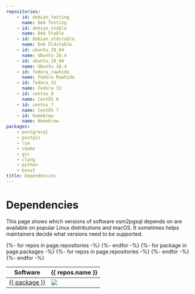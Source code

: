 ```yaml
---
repositories:
    - id: debian_testing
      name: Deb Testing
    - id: debian_stable
      name: Deb Stable
    - id: debian_oldstable
      name: Deb Oldstable
    - id: ubuntu_20_04
      name: Ubuntu 20.4
    - id: ubuntu_18_04
      name: Ubuntu 18.4
    - id: fedora_rawhide
      name: Fedora Rawhide
    - id: fedora_32
      name: Fedora 32
    - id: centos_8
      name: CentOS 8
    - id: centos_7
      name: CentOS 7
    - id: homebrew
      name: Homebrew
packages:
    - postgresql
    - postgis
    - lua
    - cmake
    - gcc
    - clang
    - python
    - boost
title: Dependencies
---
```


# Dependencies

This page shows which versions of software osm2pgsql depends on are available
on popular Linux distributions and macOS. It sometimes helps maintainers
decide what versions need to be supported.

<table class="software-versions">
<thead>
    <tr>
        <th>Software</th>
{%- for repos in page.repositories -%}
        <th>{{ repos.name }}</th>
{%- endfor -%}
    </tr>
</thead>
<tbody>
{%- for package in page.packages -%}
    <tr>
        <td><a href="https://repology.org/project/{{ package }}/versions">{{ package }}</a></td>
{%- for repos in page.repositories -%}
        <td><img src="https://repology.org/badge/version-for-repo/{{ repos.id }}/{{ package }}.svg?header="/></td>
{%- endfor -%}
    </tr>
{%- endfor -%}
</tbody>
</table>

